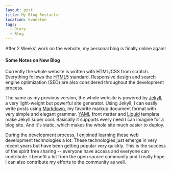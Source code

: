```yaml
---
layout: post
title: My Blog Restarts!
location: Evanston
tags:
  - Diary
  - Blog
---
```


After 2 Weeks' work on the website, my personal blog is finally online again!

#### Some Notes on New Blog

Currently the whole website is written with HTML/CSS from scratch. Everything follows the [HTML5](http://www.w3.org/TR/html5/) standard. Responsive design and search engine optimization (SEO) are also considered throughout the development process.

The same as my previous version, the whole website is powered by [Jekyll](http://jekyllrb.com/), a very light-weight but powerful site generator. Using Jekyll, I can easily write posts using [Markdown](http://daringfireball.net/projects/markdown/), my favorite markup document format with very simple and elegant grammar. [YAML](http://yaml.org/) front matter and [Liquid](https://github.com/Shopify/liquid/wiki) template make Jekyll super cool. Basically it supports every need I can imagine for a blog site. And it's static, which makes the whole site much easier to deploy.

During the development process, I enjoined learning these web development technologies a lot. These technologies just emerge in very recent years but have been getting popular very quickly. This is the success of the spirit free sharing -- everyone have access and everyone can contribute. I benefit a lot from the open source community and I really hope I can also contribute my efforts to the community as well.
